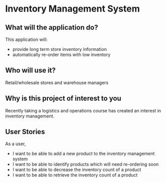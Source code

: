 # Inventory Management System

## What will the application do?

This application will:
- provide long term store inventory information
- automatically re-order items with low inventory

## Who will use it?

Retail/wholesale stores and warehouse managers

## Why is this project of interest to you

Recently taking a logistics and operations course has created an interest in inventory management.


## User Stories

As a user,
- I want to be able to add a new product to the inventory management system
- I want to be able to identify products which will need re-ordering soon
- I want to be able to decrease the inventory count of a product
- I want to be able to retrieve the inventory count of a product


